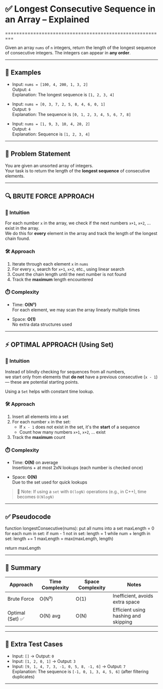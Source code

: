# ✅ Longest Consecutive Sequence in an Array – Explained
=========================================================

Given an array `nums` of `n` integers, return the length of the longest sequence of consecutive integers. The integers can appear in **any order**.

---

## 🧪 Examples

- Input: `nums = [100, 4, 200, 1, 3, 2]`  
  Output: `4`  
  Explanation: The longest sequence is `[1, 2, 3, 4]`

- Input: `nums = [0, 3, 7, 2, 5, 8, 4, 6, 0, 1]`  
  Output: `9`  
  Explanation: The sequence is `[0, 1, 2, 3, 4, 5, 6, 7, 8]`

- Input: `nums = [1, 9, 3, 10, 4, 20, 2]`  
  Output: `4`  
  Explanation: Sequence is `[1, 2, 3, 4]`

---

## 🚀 Problem Statement

You are given an unsorted array of integers.  
Your task is to return the length of the **longest sequence** of consecutive elements.

---

## 🔍 BRUTE FORCE APPROACH

### 🧠 Intuition

For each number `x` in the array, we check if the next numbers `x+1`, `x+2`, ... exist in the array.  
We do this for **every** element in the array and track the length of the longest chain found.

### 🛠️ Approach

1. Iterate through each element `x` in `nums`
2. For every `x`, search for `x+1`, `x+2`, etc., using linear search
3. Count the chain length until the next number is not found
4. Track the **maximum** length encountered

### ⏱️ Complexity

- Time: **O(N³)**  
  For each element, we may scan the array linearly multiple times

- Space: **O(1)**  
  No extra data structures used

---

## ⚡ OPTIMAL APPROACH (Using Set)

### 🧠 Intuition

Instead of blindly checking for sequences from all numbers,  
we start only from elements that **do not** have a previous consecutive (`x - 1`) — these are potential starting points.

Using a `Set` helps with constant time lookup.

### 🛠️ Approach

1. Insert all elements into a set
2. For each number `x` in the set:
   - If `x - 1` does not exist in the set, it's the **start** of a sequence
   - Count how many numbers `x+1`, `x+2`, ... exist
3. Track the **maximum** count

### ⏱️ Complexity

- Time: **O(N)** on average  
  Insertions + at most 2xN lookups (each number is checked once)
  
- Space: **O(N)**  
  Due to the set used for quick lookups

> 🔎 Note: If using a `set` with `O(logN)` operations (e.g., in C++), time becomes `O(NlogN)`

---

## ✅ Pseudocode

function longestConsecutive(nums):
put all nums into a set
maxLength = 0
for each num in set:
    if num - 1 not in set:
        length = 1
        while num + length in set:
            length += 1
        maxLength = max(maxLength, length)

return maxLength


---

## 🔁 Summary

| Approach          | Time Complexity | Space Complexity | Notes                                |
|------------------|------------------|------------------|--------------------------------------|
| Brute Force       | O(N³)            | O(1)             | Inefficient, avoids extra space      |
| Optimal (Set) ✅  | O(N) avg         | O(N)             | Efficient using hashing and skipping |

---

## 📌 Extra Test Cases

- Input: `[]` → Output: `0`  
- Input: `[1, 2, 0, 1]` → Output: `3`  
- Input: `[9, 1, 4, 7, 3, -1, 0, 5, 8, -1, 6]` → Output: `7`  
  Explanation: The sequence is `[-1, 0, 1, 3, 4, 5, 6]` (after filtering duplicates)

---
